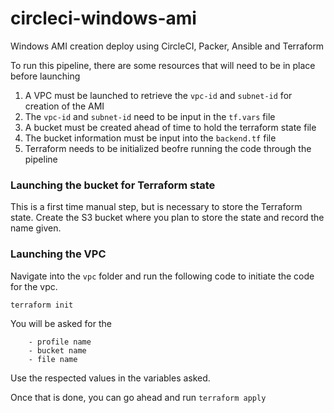 # circleci-windows-ami
Windows AMI creation deploy using CircleCI, Packer, Ansible and Terraform

To run this pipeline, there are some resources that will need to be in place before launching

1. A VPC must be launched to retrieve the `vpc-id` and `subnet-id` for creation of the AMI
2. The `vpc-id` and `subnet-id` need to be input in the `tf.vars` file
3. A bucket must be created ahead of time to hold the terraform state file
4. The bucket information must be input into the `backend.tf` file
5. Terraform needs to be initialized beofre running the code through the pipeline

### Launching the bucket for Terraform state

This is a first time manual step, but is necessary to store the Terraform state. Create the S3 bucket where you plan to store the state and record the name given.

### Launching the VPC

Navigate into the `vpc` folder and run the following code to initiate the code for the vpc.

`terraform init`

You will be asked for the 
```
    - profile name
    - bucket name
    - file name
```

Use the respected values in the variables asked.

Once that is done, you can go ahead and run `terraform apply`

